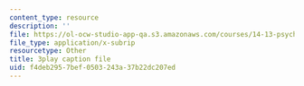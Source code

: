 ```yaml
---
content_type: resource
description: ''
file: https://ol-ocw-studio-app-qa.s3.amazonaws.com/courses/14-13-psychology-and-economics-spring-2020/f4deb2957bef0503243a37b22dc207ed_S6JHQ3-bsHk.srt
file_type: application/x-subrip
resourcetype: Other
title: 3play caption file
uid: f4deb295-7bef-0503-243a-37b22dc207ed
---
```

